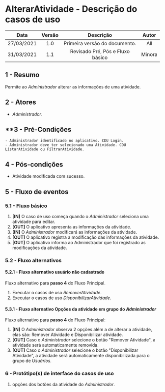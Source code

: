 # AlterarAtividade - Descrição do casos de uso

|    Data    | Versão |           Descrição           | Autor |
| :--------: | :----: | :---------------------------: | :---: |
| 27/03/2021 |  1.0   | Primeira versão do documento. |  All  |
| 31/03/2021 |  1.1   | Revisado Pré, Pós e Fluxo básico | Minora |

## **1 - Resumo**

   Permite ao _Administrador_ alterar as informações de uma atividade.

## **2 - Atores**
   - _Administrador_.

## **3 - Pré-Condições
    - Administrador identificado no aplicativo. CDU Login.
    - Administrador deve ter selecionado uma Atividade. CDU ListarAtividade ou FiltrarAtividade.

## **4 - Pós-condições**
   - Atividade modificada com sucesso.

## **5 - Fluxo de eventos**

### **5.1 - Fluxo básico**
   1. **[IN]** O caso de uso começa quando o _Administrador_ seleciona uma atividade para editar.
   2. **[OUT]** O aplicativo apresenta as informações da atividade.
   3. **[IN]** O _Administrador_ modificará as informações da atividade.
   4. **[OUT]** O aplicativo registra a modificação das informações da atividade.
   5. **[OUT]** O aplicativo informa ao Administrador que foi registrado as modificações da atividade.

### **5.2 - Fluxo alternativos**

#### **5.2.1 - Fluxo alternativo usuário não cadastrado**
   Fluxo alternativo para **passo 4** do Fluxo Principal.
   1. Executar o casos de uso _RemoverAtividade_.
   2. Executar o casos de uso _DisponibilizarAtividade_.

#### **5.3.1 - Fluxo alternativo Opções da atividade em grupo do _Administrador_**
   Fluxo alternativo para **passo 4** do Fluxo Principal:
   1. **[IN]** O _Administrador_ observa 2 opções além a de alterar a atividade, elas são: Remover Atividade e Disponibilizar atividade.
   2. **[OUT]** Caso o _Administrador_ selecione o botão "Remover Atividade", a atividade será automaticamente removida.
   3. **[OUT]** Caso o _Administrador_ selecione o botão "Disponibilizar Atividade", a atividade será automaticamente disponibilizada para o grupo de _Usuários_.

### **6 - Protótipo(s) de interface do casos de uso**

1. opções dos botões da atividade do _Administrador_.
